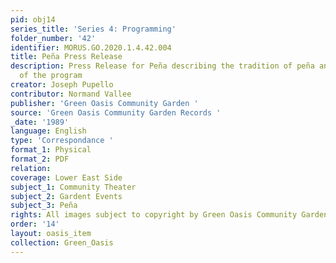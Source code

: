 ```yaml
---
pid: obj14
series_title: 'Series 4: Programming'
folder_number: '42'
identifier: MORUS.GO.2020.1.4.42.004
title: Peña Press Release
description: Press Release for Peña describing the tradition of peña and elements
  of the program
creator: Joseph Pupello
contributor: Normand Vallee
publisher: 'Green Oasis Community Garden '
source: 'Green Oasis Community Garden Records '
_date: '1989'
language: English
type: 'Correspondance '
format_1: Physical
format_2: PDF
relation:
coverage: Lower East Side
subject_1: Community Theater
subject_2: Gardent Events
subject_3: Peña
rights: All images subject to copyright by Green Oasis Community Garden, Inc.
order: '14'
layout: oasis_item
collection: Green_Oasis
---
```

